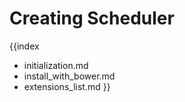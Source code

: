 Creating Scheduler
====================

{{index
- initialization.md
- install_with_bower.md
- extensions_list.md
}}